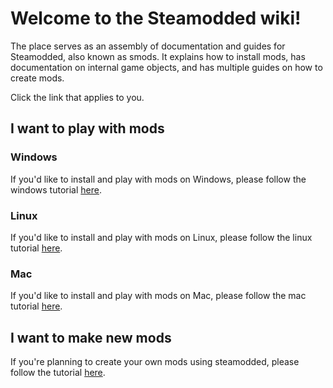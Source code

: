 
# Welcome to the Steamodded wiki!
The place serves as an assembly of documentation and guides for Steamodded, also known as smods. It explains how to install mods, has documentation on internal game objects, and has multiple guides on how to create mods.

Click the link that applies to you.

## I want to play with mods
### Windows
If you'd like to install and play with mods on Windows, please follow the windows tutorial [here](https://github.com/Steamodded/smods/wiki/Installing-Steamodded-windows).
### Linux
If you'd like to install and play with mods on Linux, please follow the linux tutorial [here](https://github.com/Steamodded/smods/wiki/Installing-Steamodded-linux).
### Mac
If you'd like to install and play with mods on Mac, please follow the mac tutorial [here](https://github.com/Steamodded/smods/wiki/Installing-Steamodded-mac).

## I want to make new mods
If you're planning to create your own mods using steamodded, please follow the tutorial [here](https://github.com/Steamodded/smods/wiki/Your-First-Mod).